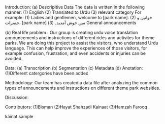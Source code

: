 Introduction:
(a) Descripitive Data
The data is written in the following manner: (1) English (2) Translated to Urdu (3) relevant category
For example:
(1) Ladies and gentlemen, welcome to [park name].
(2) خواتین و حضرات، [park name] میں خوش آمدید۔
(3) General announcements

(b) Real life problem : Our group is creating urdu voice translation announcements and instructions of different rides and activites for theme parks. We are doing this project to assist the visitors, who understand Urdu language. This can help improve the experiences of those visitors, for example confusion, frustration, and even accidents or injuries can be avoided. 

Data:
(a) Transcription
(b) Segmentation
(c) Metadata
(d) Anotation: (1)Different catergories have been added

Methodology:
Our team has created a data file after analyzing the common types of announcements and instructions on different theme park websities.

Discussion:

Contributors: (1)Bisman (2)Hayat Shahzadi Kainaat (3)Hamzah Farooq

kainat sample